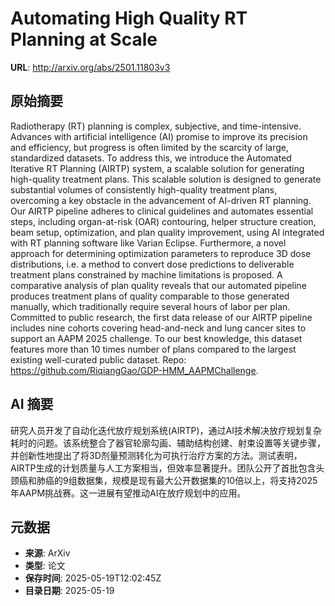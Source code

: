 # Automating High Quality RT Planning at Scale

**URL**: http://arxiv.org/abs/2501.11803v3

## 原始摘要

Radiotherapy (RT) planning is complex, subjective, and time-intensive.
Advances with artificial intelligence (AI) promise to improve its precision and
efficiency, but progress is often limited by the scarcity of large,
standardized datasets. To address this, we introduce the Automated Iterative RT
Planning (AIRTP) system, a scalable solution for generating high-quality
treatment plans. This scalable solution is designed to generate substantial
volumes of consistently high-quality treatment plans, overcoming a key obstacle
in the advancement of AI-driven RT planning. Our AIRTP pipeline adheres to
clinical guidelines and automates essential steps, including organ-at-risk
(OAR) contouring, helper structure creation, beam setup, optimization, and plan
quality improvement, using AI integrated with RT planning software like Varian
Eclipse. Furthermore, a novel approach for determining optimization parameters
to reproduce 3D dose distributions, i.e. a method to convert dose predictions
to deliverable treatment plans constrained by machine limitations is proposed.
A comparative analysis of plan quality reveals that our automated pipeline
produces treatment plans of quality comparable to those generated manually,
which traditionally require several hours of labor per plan. Committed to
public research, the first data release of our AIRTP pipeline includes nine
cohorts covering head-and-neck and lung cancer sites to support an AAPM 2025
challenge. To our best knowledge, this dataset features more than 10 times
number of plans compared to the largest existing well-curated public dataset.
Repo: https://github.com/RiqiangGao/GDP-HMM_AAPMChallenge.


## AI 摘要

研究人员开发了自动化迭代放疗规划系统(AIRTP)，通过AI技术解决放疗规划复杂耗时的问题。该系统整合了器官轮廓勾画、辅助结构创建、射束设置等关键步骤，并创新性地提出了将3D剂量预测转化为可执行治疗方案的方法。测试表明，AIRTP生成的计划质量与人工方案相当，但效率显著提升。团队公开了首批包含头颈癌和肺癌的9组数据集，规模是现有最大公开数据集的10倍以上，将支持2025年AAPM挑战赛。这一进展有望推动AI在放疗规划中的应用。

## 元数据

- **来源**: ArXiv
- **类型**: 论文
- **保存时间**: 2025-05-19T12:02:45Z
- **目录日期**: 2025-05-19
